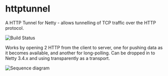 httptunnel
==========

A HTTP Tunnel for Netty - allows tunnelling of TCP traffic over the HTTP protocol.

![Build Status](https://api.travis-ci.org/reines/httptunnel.png)

Works by opening 2 HTTP from the client to server, one for pushing data as it becomes available, and another for long-polling. Can be dropped in to Netty 3.4.x and using transparently as a transport.

![Sequence diagram](https://raw.github.com/reines/httptunnel/master/docs/diagrams/tunnel_sequence.png)
